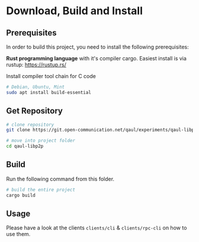 # Download, Build and Install
## Prerequisites

In order to build this project, you need to install the following prerequisites:

**Rust programming language** with it's compiler cargo.
Easiest install is via rustup: https://rustup.rs/

Install compiler tool chain for C code

```sh
# Debian, Ubuntu, Mint
sudo apt install build-essential
```

## Get Repository

```sh
# clone repository
git clone https://git.open-communication.net/qaul/experiments/qaul-libp2p.git

# move into project folder
cd qaul-libp2p
```

## Build

Run the following command from this folder.

```sh
# build the entire project
cargo build
```

## Usage

Please have a look at the clients `clients/cli` & `clients/rpc-cli` on how to use them.

